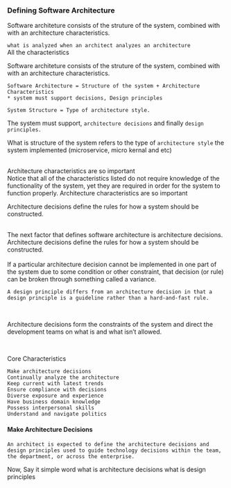 ### Defining Software Architecture <br>

Software architeture consists of the struture of the system, combined with with an architecture characteristics. 

`what is analyzed when an architect analyzes an architecture` <br>
All the characteristics  <br>

Software architeture consists of the struture of the system, combined with with an architecture characteristics. 
<br>
```
Software Architecture = Structure of the system + Architecture Characteristics
* system must support decisions, Design principles 

System Structure = Type of architecture style. 
```

The system must support, `architecture decisions` and finally `design principles.`

What is structure of the system refers to the type of `architecture style` the system implemented (microservice, micro kernal and etc)

<br>
Architecture characteristics are so important 
<br>
Notice that all of the characteristics listed do not require knowledge of the functionality of the system, yet they are required in order for the system to function properly. Architecture characteristics are so important 
<br>

Architecture decisions define the rules for how a system should be constructed.

<br>
The next factor that defines software architecture is architecture decisions. Architecture decisions define the rules for how a system should be constructed.
<br>

<br>
If a particular architecture decision cannot be implemented in one part of the system due to some condition or other constraint, that decision (or rule) can be broken through something called a variance.
<br>



`A design principle differs from an architecture decision in that a design principle is a guideline rather than a hard-and-fast rule.`

<br>

Architecture decisions form the constraints of the system and direct the development teams on what is and what isn’t allowed.

<br>


Core Characteristics <br>
```
Make architecture decisions
Continually analyze the architecture
Keep current with latest trends
Ensure compliance with decisions
Diverse exposure and experience
Have business domain knowledge
Possess interpersonal skills
Understand and navigate politics
```

#### Make Architecture Decisions

`An architect is expected to define the architecture decisions and design principles used to guide technology decisions within the team, the department, or across the enterprise.`

Now, Say it simple word what is architecture decisions 
what is design principles

<br>

